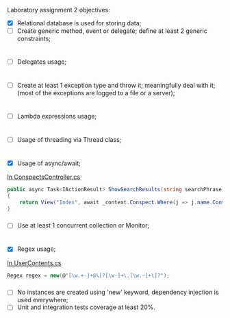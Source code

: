 Laboratory assignment 2 objectives:
- [x] Relational database is used for storing data;
- [ ] Create generic method, event or delegate; define at least 2 generic constraints;

```csharp

```

###

- [ ] Delegates usage;

```csharp

```

###

- [ ] Create at least 1 exception type and throw it; meaningfully deal with it; (most of the exceptions are logged to a file or a server);

```csharp

```

###

- [ ] Lambda expressions usage;

```csharp

```

###

- [ ] Usage of threading via Thread class;

```csharp

```

###

- [x] Usage of async/await;

[In ConspectsController.cs](Controllers/ConspectsController.cs#L32-L35)
```csharp
public async Task<IActionResult> ShowSearchResults(string searchPhrase)
{
    return View("Index", await _context.Conspect.Where(j => j.name.Contains(searchPhrase)).ToListAsync());
}
```

###

- [ ] Use at least 1 concurrent collection or Monitor;

```csharp

```

###

- [x] Regex usage;

[In UserContents.cs](Contents/UserContents.cs)
```csharp
Regex regex = new(@"[\w.+-]+@\[?[\w-]+\.[\w.-]+\]?");
```

###

- [ ] No instances are created using 'new' keyword, dependency injection is used everywhere;
- [ ] Unit and integration tests coverage at least 20%.